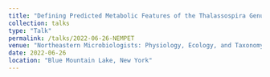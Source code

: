 ```yaml
---
title: "Defining Predicted Metabolic Features of the Thalassospira Genus"
collection: talks
type: "Talk"
permalink: /talks/2022-06-26-NEMPET
venue: "Northeastern Microbiologists: Physiology, Ecology, and Taxonomy (NEMPET)"
date: 2022-06-26
location: "Blue Mountain Lake, New York"
---
```




